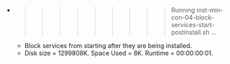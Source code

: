 * >>>>>>>>> Running inst-min-con-04-block-services-start-postinstall.sh ...
  * Block services from starting after they are being installed.
  * Disk size = 1299808K. Space Used = 8K. Runtime = 00:00:00:01.
